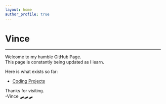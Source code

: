 ```yaml
---
layout: home
author_profile: true
---
```

# Vince
---
Welcome to my humble GitHub Page.  
This page is constantly being updated as I learn.

Here is what exists so far: 

- [Coding Projects](https://vincanger.github.io/coding_projects/)


Thanks for visiting.  
-Vince
🛹🛹🛹
